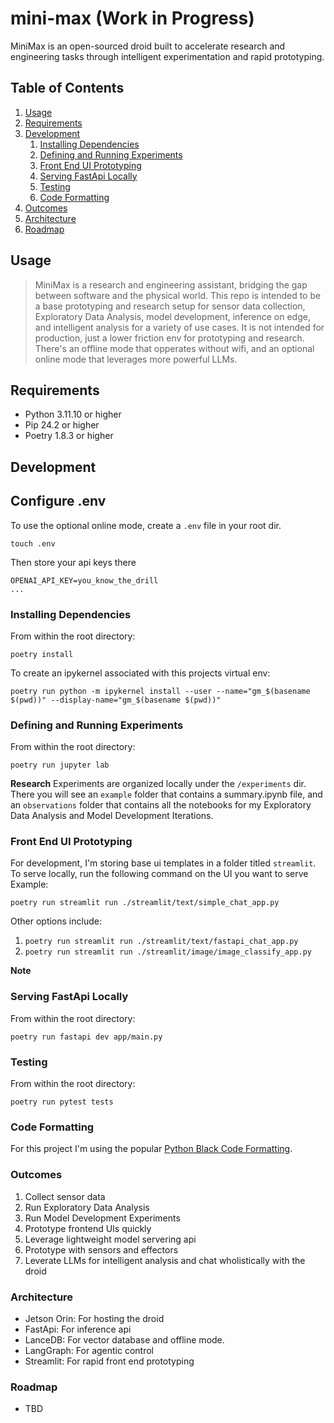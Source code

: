 # mini-max (Work in Progress)
MiniMax is an open-sourced droid built to accelerate research and engineering tasks through intelligent experimentation and rapid prototyping.

## Table of Contents

1. [Usage](#Usage)
1. [Requirements](#requirements)
1. [Development](#development)
    1. [Installing Dependencies](#installing-dependencies)
    1. [Defining and Running Experiments](#defining-and-running-experiments)
    1. [Front End UI Prototyping](#front-end-ui-prototyping)
    1. [Serving FastApi Locally](#serving-fastapi-locally)
    1. [Testing](#testing)
    1. [Code Formatting](#code-formatting)
1. [Outcomes](#outcomes)
1. [Architecture](#architecture)
1. [Roadmap](#roadmap)

## Usage
>MiniMax is a research and engineering assistant, bridging the gap between software and the physical world. This repo is intended to be a base prototyping and research setup for sensor data collection, Exploratory Data Analysis, model development, inference on edge, and intelligent analysis for a variety of use cases. It is not intended for production, just a lower friction env for prototyping and research. There's an offline mode that opperates without wifi, and an optional online mode that leverages more powerful LLMs.

## Requirements

- Python 3.11.10 or higher
- Pip 24.2 or higher
- Poetry 1.8.3 or higher

## Development

## Configure .env

To use the optional online mode, create a `.env` file in your root dir.
```
touch .env
```

Then store your api keys there
```
OPENAI_API_KEY=you_know_the_drill
...
```

### Installing Dependencies

From within the root directory:

```
poetry install
```

To create an ipykernel associated with this projects virtual env:
```
poetry run python -m ipykernel install --user --name="gm_$(basename $(pwd))" --display-name="gm_$(basename $(pwd))"
```

### Defining and Running Experiments

From within the root directory:

```
poetry run jupyter lab
```

**Research**
Experiments are organized locally under the `/experiments` dir. There you will see an `example` folder that contains a summary.ipynb file, and an `observations` folder that contains all the notebooks for my Exploratory Data Analysis and Model Development Iterations.

### Front End UI Prototyping

For development, I'm storing base ui templates in a folder titled `streamlit`. To serve locally, run the following command on the UI you want to serve
Example:
```
poetry run streamlit run ./streamlit/text/simple_chat_app.py
```

Other options include:
1. `poetry run streamlit run ./streamlit/text/fastapi_chat_app.py`
1. `poetry run streamlit run ./streamlit/image/image_classify_app.py`

**Note**
### Serving FastApi Locally

From within the root directory:

```
poetry run fastapi dev app/main.py
```


### Testing

From within the root directory:

```
poetry run pytest tests
```

### Code Formatting

For this project I'm using the popular [Python Black Code Formatting](https://github.com/psf/black).

### Outcomes

1. Collect sensor data
1. Run Exploratory Data Analysis
1. Run Model Development Experiments
1. Prototype frontend UIs quickly
1. Leverage lightweight model servering api
1. Prototype with sensors and effectors
1. Leverate LLMs for intelligent analysis and chat wholistically with the droid

### Architecture

- Jetson Orin: For hosting the droid
- FastApi: For inference api
- LanceDB: For vector database and offline mode.
- LangGraph: For agentic control
- Streamlit: For rapid front end prototyping


### Roadmap

- TBD